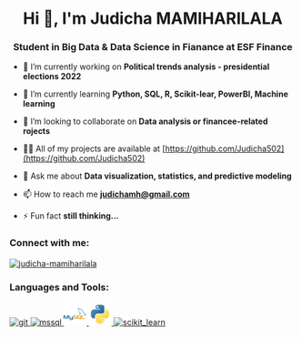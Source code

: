 <h1 align="center">Hi 👋, I'm Judicha MAMIHARILALA</h1>
<h3 align="center">Student in Big Data & Data Science in Fianance at ESF Finance</h3>

- 🔭 I’m currently working on **Political trends analysis - presidential elections 2022**

- 🌱 I’m currently learning **Python, SQL, R, Scikit-lear, PowerBI, Machine learning**

- 👯 I’m looking to collaborate on **Data analysis or financee-related rojects**

- 👨‍💻 All of my projects are available at [https://github.com/Judicha502](https://github.com/Judicha502)

- 💬 Ask me about **Data visualization, statistics, and predictive modeling**

- 📫 How to reach me **judichamh@gmail.com**

- ⚡ Fun fact **still thinking...**

<h3 align="left">Connect with me:</h3>
<p align="left">
<a href="https://linkedin.com/in/judicha-mamiharilala" target="blank"><img align="center" src="https://raw.githubusercontent.com/rahuldkjain/github-profile-readme-generator/master/src/images/icons/Social/linked-in-alt.svg" alt="judicha-mamiharilala" height="30" width="40" /></a>
</p>

<h3 align="left">Languages and Tools:</h3>
<p align="left"> <a href="https://git-scm.com/" target="_blank" rel="noreferrer"> <img src="https://www.vectorlogo.zone/logos/git-scm/git-scm-icon.svg" alt="git" width="40" height="40"/> </a> <a href="https://www.microsoft.com/en-us/sql-server" target="_blank" rel="noreferrer"> <img src="https://www.svgrepo.com/show/303229/microsoft-sql-server-logo.svg" alt="mssql" width="40" height="40"/> </a> <a href="https://www.mysql.com/" target="_blank" rel="noreferrer"> <img src="https://raw.githubusercontent.com/devicons/devicon/master/icons/mysql/mysql-original-wordmark.svg" alt="mysql" width="40" height="40"/> </a> <a href="https://www.python.org" target="_blank" rel="noreferrer"> <img src="https://raw.githubusercontent.com/devicons/devicon/master/icons/python/python-original.svg" alt="python" width="40" height="40"/> </a> <a href="https://scikit-learn.org/" target="_blank" rel="noreferrer"> <img src="https://upload.wikimedia.org/wikipedia/commons/0/05/Scikit_learn_logo_small.svg" alt="scikit_learn" width="40" height="40"/> </a> </p>
